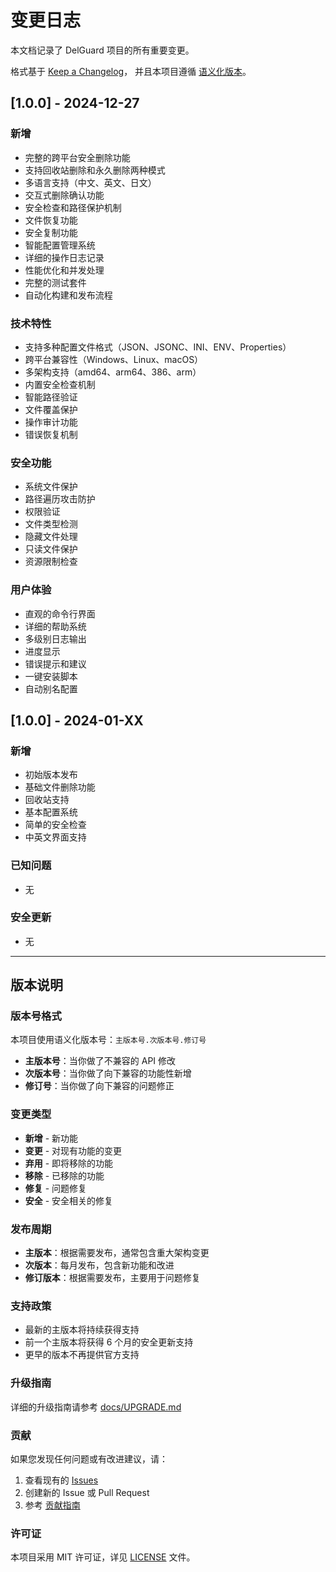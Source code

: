 # 变更日志

本文档记录了 DelGuard 项目的所有重要变更。

格式基于 [Keep a Changelog](https://keepachangelog.com/zh-CN/1.0.0/)，
并且本项目遵循 [语义化版本](https://semver.org/lang/zh-CN/)。

## [1.0.0] - 2024-12-27

### 新增
- 完整的跨平台安全删除功能
- 支持回收站删除和永久删除两种模式
- 多语言支持（中文、英文、日文）
- 交互式删除确认功能
- 安全检查和路径保护机制
- 文件恢复功能
- 安全复制功能
- 智能配置管理系统
- 详细的操作日志记录
- 性能优化和并发处理
- 完整的测试套件
- 自动化构建和发布流程

### 技术特性
- 支持多种配置文件格式（JSON、JSONC、INI、ENV、Properties）
- 跨平台兼容性（Windows、Linux、macOS）
- 多架构支持（amd64、arm64、386、arm）
- 内置安全检查机制
- 智能路径验证
- 文件覆盖保护
- 操作审计功能
- 错误恢复机制

### 安全功能
- 系统文件保护
- 路径遍历攻击防护
- 权限验证
- 文件类型检测
- 隐藏文件处理
- 只读文件保护
- 资源限制检查

### 用户体验
- 直观的命令行界面
- 详细的帮助系统
- 多级别日志输出
- 进度显示
- 错误提示和建议
- 一键安装脚本
- 自动别名配置

## [1.0.0] - 2024-01-XX

### 新增
- 初始版本发布
- 基础文件删除功能
- 回收站支持
- 基本配置系统
- 简单的安全检查
- 中英文界面支持

### 已知问题
- 无

### 安全更新
- 无

---

## 版本说明

### 版本号格式
本项目使用语义化版本号：`主版本号.次版本号.修订号`

- **主版本号**：当你做了不兼容的 API 修改
- **次版本号**：当你做了向下兼容的功能性新增
- **修订号**：当你做了向下兼容的问题修正

### 变更类型
- **新增** - 新功能
- **变更** - 对现有功能的变更
- **弃用** - 即将移除的功能
- **移除** - 已移除的功能
- **修复** - 问题修复
- **安全** - 安全相关的修复

### 发布周期
- **主版本**：根据需要发布，通常包含重大架构变更
- **次版本**：每月发布，包含新功能和改进
- **修订版本**：根据需要发布，主要用于问题修复

### 支持政策
- 最新的主版本将持续获得支持
- 前一个主版本将获得 6 个月的安全更新支持
- 更早的版本不再提供官方支持

### 升级指南
详细的升级指南请参考 [docs/UPGRADE.md](docs/UPGRADE.md)

### 贡献
如果您发现任何问题或有改进建议，请：
1. 查看现有的 [Issues](https://github.com/01luyicheng/DelGuard/issues)
2. 创建新的 Issue 或 Pull Request
3. 参考 [贡献指南](docs/DEVELOPMENT.md#贡献指南)

### 许可证
本项目采用 MIT 许可证，详见 [LICENSE](LICENSE) 文件。